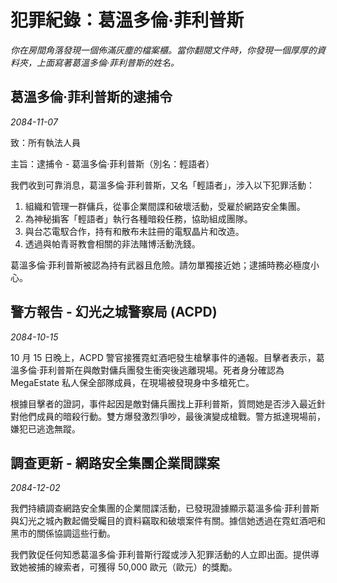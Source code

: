 # 犯罪紀錄：葛溫多倫·菲利普斯

_你在房間角落發現一個佈滿灰塵的檔案櫃。當你翻閱文件時，你發現一個厚厚的資料夾，上面寫著葛溫多倫·菲利普斯的姓名。_

## 葛溫多倫·菲利普斯的逮捕令

_2084-11-07_

致：所有執法人員

主旨：逮捕令 - 葛溫多倫·菲利普斯（別名：輕語者）

我們收到可靠消息，葛溫多倫·菲利普斯，又名「輕語者」，涉入以下犯罪活動：

1. 組織和管理一群傭兵，從事企業間諜和破壞活動，受雇於網路安全集團。
2. 為神秘掮客「輕語者」執行各種暗殺任務，協助組成團隊。
3. 與台芯電馭合作，持有和散布未註冊的電馭晶片和改造。
4. 透過與帕青哥教會相關的非法賭博活動洗錢。

葛溫多倫·菲利普斯被認為持有武器且危險。請勿單獨接近她；逮捕時務必極度小心。

## 警方報告 - 幻光之城警察局 (ACPD)

_2084-10-15_

10 月 15 日晚上，ACPD 警官接獲霓虹酒吧發生槍擊事件的通報。目擊者表示，葛溫多倫·菲利普斯在與敵對傭兵團發生衝突後逃離現場。死者身分確認為 MegaEstate 私人保全部隊成員，在現場被發現身中多槍死亡。

根據目擊者的證詞，事件起因是敵對傭兵團找上菲利普斯，質問她是否涉入最近針對他們成員的暗殺行動。雙方爆發激烈爭吵，最後演變成槍戰。警方抵達現場前，嫌犯已逃逸無蹤。

## 調查更新 - 網路安全集團企業間諜案

_2084-12-02_

我們持續調查網路安全集團的企業間諜活動，已發現證據顯示葛溫多倫·菲利普斯與幻光之城內數起備受矚目的資料竊取和破壞案件有關。據信她透過在霓虹酒吧和黑市的關係協調這些行動。

我們敦促任何知悉葛溫多倫·菲利普斯行蹤或涉入犯罪活動的人立即出面。提供導致她被捕的線索者，可獲得 50,000 歐元（歐元）的獎勵。
